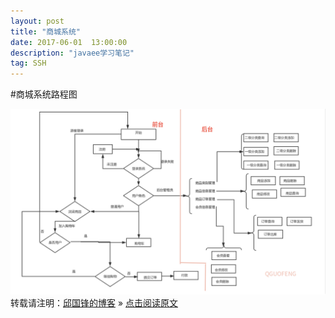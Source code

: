 ```yaml
---
layout: post
title: "商城系统"
date: 2017-06-01  13:00:00
description: "javaee学习笔记"
tag: SSH 
---
```

#商城系统路程图

![ssh](/assets/active_images/javaweb/ssh/ssh.png)
<br />
转载请注明：[邱国锋的博客](http://qiuguofeng.com) » [点击阅读原文](http://qiuguofeng.com/2017/06/商城系统/)

